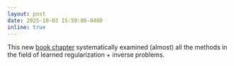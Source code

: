 ```yaml
---
layout: post
date: 2025-10-03 15:59:00-0400
inline: true
---
```


This new [book chapter](https://arxiv.org/pdf/2510.01755v1) systematically examined (almost) all the methods in the field of learned regularization + inverse problems. 
